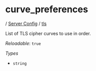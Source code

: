 # curve_preferences

/ [Server Config](/ref/config/index.md) / [tls](/ref/config/tls/index.md) 

List of TLS cipher curves to use in order.

*Reloadable*: `true`

*Types*

- `string`


